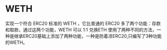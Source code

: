 # WETH

实现一个符合 ERC20 标准的 WETH ，它比普通的 ERC20 多了两个功能：存款和取款，通过这两个功能，WETH 可以 1:1 兑换ETH
使用了两种不同的方法，一种是继承ERC20基础上添加了两种功能，一种是防着凉ERC20,只编写了3种功能的WETH。

